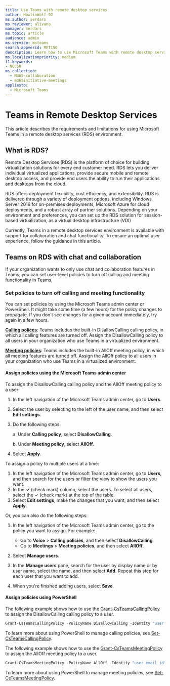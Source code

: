 ```yaml
---
title: Use Teams with remote desktop services
author: HowlinWolf-92
ms.author: serdars
ms.reviewer: alivano
manager: serdars
ms.topic: article
audience: admin
ms.service: msteams
search.appverid: MET150
description: Learn how to use Microsoft Teams with remote desktop services.
ms.localizationpriority: medium
f1.keywords:
- NOCSH
ms.collection: 
  - M365-collaboration
  - m365initiative-meetings
appliesto: 
  - Microsoft Teams
---
```


# Teams in Remote Desktop Services

This article describes the requirements and limitations for using Microsoft Teams in a remote desktop services (RDS) environment.

## What is RDS?

Remote Desktop Services (RDS) is the platform of choice for building virtualization solutions for every end customer need. RDS lets you deliver individual virtualized applications, provide secure mobile and remote desktop access, and provide end users the ability to run their applications and desktops from the cloud.

RDS offers deployment flexibility, cost efficiency, and extensibility. RDS is delivered through a variety of deployment options, including Windows Server 2016 for on-premises deployments, Microsoft Azure for cloud deployments, and a robust array of partner solutions.
Depending on your environment and preferences, you can set up the RDS solution for session-based virtualization, as a virtual desktop infrastructure (VDI)

Currently, Teams in a remote desktop services environment is available with support for collaboration and chat functionality. To ensure an optimal user experience, follow the guidance in this article.

## Teams on RDS with chat and collaboration

If your organization wants to only use chat and collaboration features in Teams, you can set user-level policies to turn off calling and meeting functionality in Teams.

### Set policies to turn off calling and meeting functionality

You can set policies by using the Microsoft Teams admin center or PowerShell. It might take some time (a few hours) for the policy changes to propagate. If you don't see changes for a given account immediately, try again in a few hours.

[**Calling polices**](teams-calling-policy.md): Teams includes the built-in DisallowCalling calling policy, in which all calling features are turned off. Assign the DisallowCalling policy to all users in your organization who use Teams in a virtualized environment.

[**Meeting policies**](meeting-policies-overview.md): Teams includes the built-in AllOff meeting policy, in which all meeting features are turned off. Assign the AllOff policy to all users in your organization who use Teams in a virtualized environment.

#### Assign policies using the Microsoft Teams admin center

To assign the DisallowCalling calling policy and the AllOff meeting policy to a user:

1. In the left navigation of the Microsoft Teams admin center, go to **Users**.
2. Select the user by selecting to the left of the user name, and then select **Edit settings**.
3. Do the following steps:

    a.  Under **Calling policy**, select **DisallowCalling**.

    b.  Under **Meeting policy**, select **AllOff**.

4. Select **Apply**.

To assign a policy to multiple users at a time:

1. In the left navigation of the Microsoft Teams admin center, go to **Users**, and then search for the users or filter the view to show the users you want.
2. In the **&#x2713;** (check mark) column, select the users. To select all users, select the &#x2713; (check mark) at the top of the table.
3. Select **Edit settings**, make the changes that you want, and then select **Apply**.

Or, you can also do the following steps:

1. In the left navigation of the Microsoft Teams admin center, go to the policy you want to assign. For example:

    - Go to **Voice** > **Calling policies**, and then select **DisallowCalling**.
    - Go to **Meetings** > **Meeting policies**, and then select **AllOff**.

2. Select **Manage users**.
3. In the **Manage users** pane, search for the user by display name or by user name, select the name, and then select **Add**. Repeat this step for each user that you want to add.
4. When you're finished adding users, select **Save**.

#### Assign policies using PowerShell

The following example shows how to use the [Grant-CsTeamsCallingPolicy](/powershell/module/skype/grant-csteamscallingpolicy) to assign the DisallowCalling calling policy to a user.

```PowerShell
Grant-CsTeamsCallingPolicy -PolicyName DisallowCalling -Identity "user email id"
```

To learn more about using PowerShell to manage calling policies, see [Set-CsTeamsCallingPolicy](/powershell/module/skype/set-csteamscallingpolicy).

The following example shows how to use the [Grant-CsTeamsMeetingPolicy](/powershell/module/skype/grant-csteamsmeetingpolicy) to assign the AllOff meeting policy to a user.

```PowerShell
Grant-CsTeamsMeetingPolicy -PolicyName AllOff -Identity "user email id"
```

To learn more about using PowerShell to manage meeting policies, see [Set-CsTeamsMeetingPolicy](/powershell/module/skype/set-csteamsmeetingpolicy).